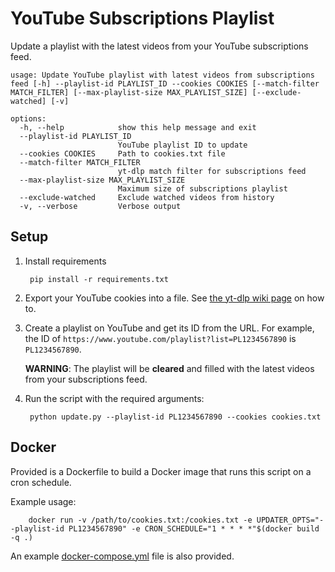 # YouTube Subscriptions Playlist

Update a playlist with the latest videos from your YouTube subscriptions feed.

```
usage: Update YouTube playlist with latest videos from subscriptions feed [-h] --playlist-id PLAYLIST_ID --cookies COOKIES [--match-filter MATCH_FILTER] [--max-playlist-size MAX_PLAYLIST_SIZE] [--exclude-watched] [-v]

options:
  -h, --help            show this help message and exit
  --playlist-id PLAYLIST_ID
                        YouTube playlist ID to update
  --cookies COOKIES     Path to cookies.txt file
  --match-filter MATCH_FILTER
                        yt-dlp match filter for subscriptions feed
  --max-playlist-size MAX_PLAYLIST_SIZE
                        Maximum size of subscriptions playlist
  --exclude-watched     Exclude watched videos from history
  -v, --verbose         Verbose output

```

## Setup

1. Install requirements
    

        pip install -r requirements.txt

2. Export your YouTube cookies into a file. See [the yt-dlp wiki page](https://github.com/yt-dlp/yt-dlp/wiki/FAQ#how-do-i-pass-cookies-to-yt-dlp) on how to.
3. Create a playlist on YouTube and get its ID from the URL. For example, the ID of `https://www.youtube.com/playlist?list=PL1234567890` is `PL1234567890`.

    **WARNING**: The playlist will be **cleared** and filled with the latest videos from your subscriptions feed.
4. Run the script with the required arguments:


        python update.py --playlist-id PL1234567890 --cookies cookies.txt


## Docker

Provided is a Dockerfile to build a Docker image that runs this script on a cron schedule.

Example usage:


        docker run -v /path/to/cookies.txt:/cookies.txt -e UPDATER_OPTS="--playlist-id PL1234567890" -e CRON_SCHEDULE="1 * * * *"$(docker build -q .)


An example [docker-compose.yml](docker-compose.yml) file is also provided.